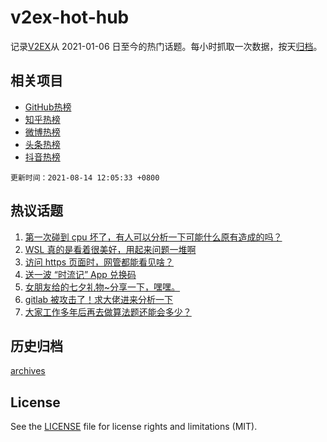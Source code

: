 # v2ex-hot-hub

 记录[V2EX](https://www.v2ex.com/)从 2021-01-06 日至今的热门话题。每小时抓取一次数据，按天[归档](archives)。
 
 ## 相关项目

- [GitHub热榜](https://github.com/snaildev/github-hot-hub)
- [知乎热榜](https://github.com/snaildev/zhihu-hot-hub)
- [微博热榜](https://github.com/snaildev/weibo-hot-hub)
- [头条热榜](https://github.com/snaildev/toutiao-hot-hub)
- [抖音热榜](https://github.com/snaildev/douyin-hot-hub)


 `更新时间：2021-08-14 12:05:33 +0800`

## 热议话题

1. [第一次碰到 cpu 坏了，有人可以分析一下可能什么原有造成的吗？](https://www.v2ex.com/t/795551)
1. [WSL 真的是看着很美好，用起来问题一堆啊](https://www.v2ex.com/t/795588)
1. [访问 https 页面时，网管都能看见啥？](https://www.v2ex.com/t/795544)
1. [送一波 “时流记” App 兑换码](https://www.v2ex.com/t/795711)
1. [女朋友给的七夕礼物~分享一下，嘿嘿。](https://www.v2ex.com/t/795722)
1. [gitlab 被攻击了！求大佬进来分析一下](https://www.v2ex.com/t/795606)
1. [大家工作多年后再去做算法题还能会多少？](https://www.v2ex.com/t/795543)

## 历史归档

[archives](archives)

## License

See the [LICENSE](LICENSE) file for license rights and limitations (MIT).

